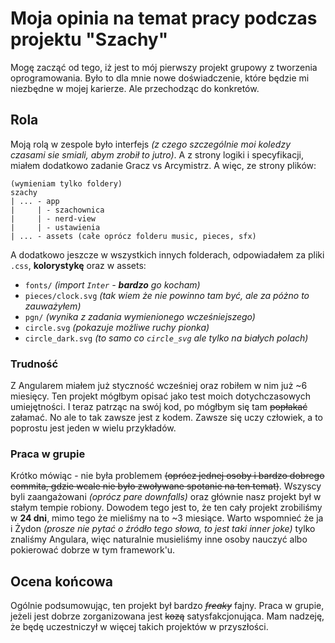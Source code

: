 # Moja opinia na temat pracy podczas projektu "Szachy"

Mogę zacząć od tego, iż jest to mój pierwszy projekt grupowy z tworzenia oprogramowania. Było to dla mnie nowe doświadczenie, które będzie mi niezbędne w mojej karierze.
Ale przechodząc do konkretów.

## Rola

Moją rolą w zespole było interfejs *(z czego szczególnie moi koledzy czasami sie smiali, abym zrobił to jutro)*. A z strony logiki i specyfikacji, miałem dodatkowo zadanie Gracz vs Arcymistrz.
A więc, ze strony plików:
```plaintext
(wymieniam tylko foldery)
szachy
| ... - app
|     | - szachownica
|     | - nerd-view
|     | - ustawienia
| ... - assets (całe oprócz folderu music, pieces, sfx)
```
A dodatkowo jeszcze w wszystkich innych folderach, odpowiadałem za pliki `.css`, **kolorystykę** oraz w assets:
- `fonts/` *(import `Inter` - **bardzo** go kocham)*
- `pieces/clock.svg` *(tak wiem że nie powinno tam być, ale za póżno to zauważyłem)*
- `pgn/` *(wynika z zadania wymienionego wcześniejszego)*
- `circle.svg` *(pokazuje możliwe ruchy pionka)*
- `circle_dark.svg` *(to samo co `circle_svg` ale tylko na białych polach)*

### Trudność

Z Angularem miałem już styczność wcześniej oraz robiłem w nim już ~6 miesięcy. Ten projekt mógłbym opisać jako test moich dotychczasowych umiejętności.
I teraz patrząc na swój kod, po mógłbym się tam ~~popłakać~~ załamać. No ale to tak zawsze jest z kodem. Zawsze się uczy człowiek, a to poprostu jest jeden w wielu przykładów.

### Praca w grupie

Krótko mówiąc - nie była problemem ~~(oprócz jednej osoby i bardzo dobrego commita, gdzie wcale nie było zwoływane spotanie na ten temat)~~. Wszyscy byli zaangażowani *(oprócz pare downfalls)* oraz głównie nasz projekt był w stałym tempie robiony.
Dowodem tego jest to, że ten cały projekt zrobiliśmy w **24 dni**, mimo tego że mieliśmy na to ~3 miesiące.
Warto wspomnieć że ja i Żydon *(prosze nie pytać o  źródło tego słowa, to jest taki inner joke)* tylko znaliśmy Angulara, więc naturalnie musieliśmy inne osoby nauczyć albo pokierować dobrze w tym framework'u.

## Ocena końcowa

Ogólnie podsumowując, ten projekt był bardzo ~~*freaky*~~ fajny. Praca w grupie, jeżeli jest dobrze zorganizowana jest ~~kozą~~ satysfakcjonująca.
Mam nadzeję, że będę uczestniczył w więcej takich projektów w przyszłości.
